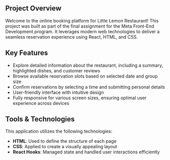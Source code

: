 ## Project Overview
Welcome to the online booking platform for Little Lemon Restaurant! This project was built as part of the final assignment for the Meta Front-End Development program. It leverages modern web technologies to deliver a seamless reservation experience using React, HTML, and CSS.

## Key Features
* Explore detailed information about the restaurant, including a summary, highlighted dishes, and customer reviews
* Browse available reservation slots based on selected date and group size
* Confirm reservations by selecting a time and submitting personal details
* User-friendly interface with intuitive design
* Fully responsive for various screen sizes, ensuring optimal user experience across devices

## Tools & Technologies
This application utilizes the following technologies:

- **HTML**: Used to define the structure of each page
- **CSS**: Applied to create a visually appealing layout
- **React Hooks**: Managed state and handled user interactions efficiently
